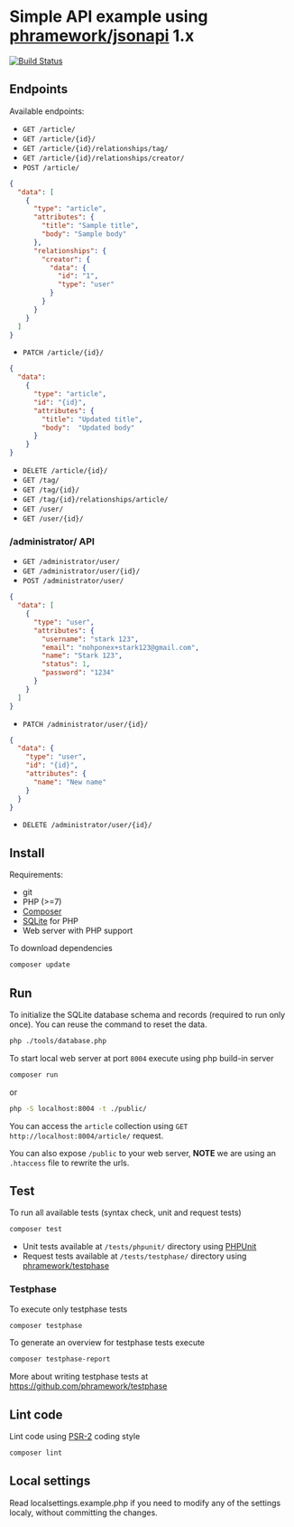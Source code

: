 # Simple API example using [phramework/jsonapi](https://github.com/phramework/jsonapi) 1.x

[![Build Status](https://travis-ci.org/phramework/jsonapi-example.svg?branch=1.x)](https://travis-ci.org/phramework/jsonapi-example)

## Endpoints
Available endpoints:
- `GET /article/`
- `GET /article/{id}/`
- `GET /article/{id}/relationships/tag/`
- `GET /article/{id}/relationships/creator/`
- `POST /article/`
```json
{
  "data": [
    {
      "type": "article",
      "attributes": {
        "title": "Sample title",
        "body": "Sample body"
      },
      "relationships": {
        "creator": {
          "data": {
            "id": "1",
            "type": "user"
          }
        }
      }
    }
  ]
}
```
- `PATCH /article/{id}/`
```json
{
  "data": 
    {
      "type": "article",
      "id": "{id}",
      "attributes": {
        "title": "Updated title",
        "body":  "Updated body"
      }
    }
}
```
- `DELETE /article/{id}/`
- `GET /tag/`
- `GET /tag/{id}/`
- `GET /tag/{id}/relationships/article/`
- `GET /user/`
- `GET /user/{id}/`

### /administrator/ API

- `GET /administrator/user/`
- `GET /administrator/user/{id}/`
- `POST /administrator/user/`
```json
{
  "data": [
    {
      "type": "user",
      "attributes": {
        "username": "stark 123",
        "email": "nohponex+stark123@gmail.com",
        "name": "Stark 123",
        "status": 1,
        "password": "1234"
      }
    }
  ]
}
```
- `PATCH /administrator/user/{id}/`
```json
{
  "data": {
    "type": "user",
    "id": "{id}",
    "attributes": {
      "name": "New name"
    }
  }
}
```
- `DELETE /administrator/user/{id}/`

## Install
Requirements:
- git
- PHP (>=7)
- [Composer](https://getcomposer.org)
- [SQLite](https://secure.php.net/manual/en/book.sqlite.php) for PHP
- Web server with PHP support

To download dependencies
```bash
composer update
```

## Run

To initialize the SQLite database schema and records (required to run only once).
You can reuse the command to reset the data.
```bash
php ./tools/database.php
```

To start local web server at port `8004` execute using php build-in server

```bash
composer run
```

or 

```bash
php -S localhost:8004 -t ./public/
```

You can access the `article` collection using `GET http://localhost:8004/article/` request.

You can also expose `/public` to your web server, **NOTE** we are using an `.htaccess` file to rewrite the urls.

## Test
To run all available tests (syntax check, unit and request tests)

```bash
composer test
```

- Unit tests available at `/tests/phpunit/` directory using [PHPUnit](https://phpunit.de/)
- Request tests available at `/tests/testphase/` directory using [phramework/testphase](https://github.com/phramework/testphase)

### Testphase

To execute only testphase tests
```bash
composer testphase
```

To generate an overview for testphase tests execute
```bash
composer testphase-report
```

More about writing testphase tests at https://github.com/phramework/testphase

## Lint code
Lint code using [PSR-2](http://www.php-fig.org/psr/psr-2/) coding style

```bash
composer lint
```

## Local settings
Read localsettings.example.php if you need to modify any of the settings localy, without committing the changes.